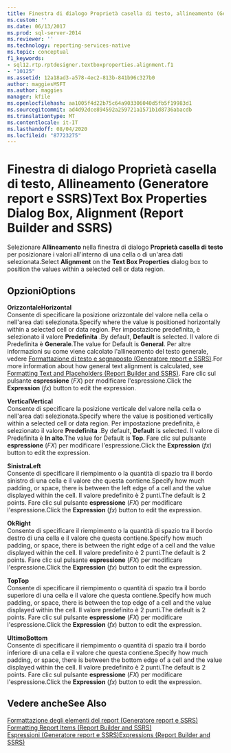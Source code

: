```yaml
---
title: Finestra di dialogo Proprietà casella di testo, allineamento (Generatore report e SSRS) | Microsoft Docs
ms.custom: ''
ms.date: 06/13/2017
ms.prod: sql-server-2014
ms.reviewer: ''
ms.technology: reporting-services-native
ms.topic: conceptual
f1_keywords:
- sql12.rtp.rptdesigner.textboxproperties.alignment.f1
- "10125"
ms.assetid: 12a18ad3-a578-4ec2-813b-841b96c327b0
author: maggiesMSFT
ms.author: maggies
manager: kfile
ms.openlocfilehash: aa1005f4d22b75c64a903306040d5fb5f19983d1
ms.sourcegitcommit: ad4d92dce894592a259721a1571b1d8736abacdb
ms.translationtype: MT
ms.contentlocale: it-IT
ms.lasthandoff: 08/04/2020
ms.locfileid: "87723275"
---
```

# <a name="text-box-properties-dialog-box-alignment-report-builder-and-ssrs"></a><span data-ttu-id="3ccf9-102">Finestra di dialogo Proprietà casella di testo, Allineamento (Generatore report e SSRS)</span><span class="sxs-lookup"><span data-stu-id="3ccf9-102">Text Box Properties Dialog Box, Alignment (Report Builder and SSRS)</span></span>
  <span data-ttu-id="3ccf9-103">Selezionare **Allineamento** nella finestra di dialogo **Proprietà casella di testo** per posizionare i valori all'interno di una cella o di un'area dati selezionata.</span><span class="sxs-lookup"><span data-stu-id="3ccf9-103">Select **Alignment** on the **Text Box Properties** dialog box to position the values within a selected cell or data region.</span></span>  
  
## <a name="options"></a><span data-ttu-id="3ccf9-104">Opzioni</span><span class="sxs-lookup"><span data-stu-id="3ccf9-104">Options</span></span>  
 <span data-ttu-id="3ccf9-105">**Orizzontale**</span><span class="sxs-lookup"><span data-stu-id="3ccf9-105">**Horizontal**</span></span>  
 <span data-ttu-id="3ccf9-106">Consente di specificare la posizione orizzontale del valore nella cella o nell'area dati selezionata.</span><span class="sxs-lookup"><span data-stu-id="3ccf9-106">Specify where the value is positioned horizontally within a selected cell or data region.</span></span> <span data-ttu-id="3ccf9-107">Per impostazione predefinita, è selezionato il valore **Predefinita** .</span><span class="sxs-lookup"><span data-stu-id="3ccf9-107">By default, **Default** is selected.</span></span> <span data-ttu-id="3ccf9-108">Il valore di Predefinita è **Generale**.</span><span class="sxs-lookup"><span data-stu-id="3ccf9-108">The value for Default is **General**.</span></span> <span data-ttu-id="3ccf9-109">Per altre informazioni su come viene calcolato l'allineamento del testo generale, vedere [Formattazione di testo e segnaposto &#40;Generatore report e SSRS&#41;](report-design/formatting-text-and-placeholders-report-builder-and-ssrs.md).</span><span class="sxs-lookup"><span data-stu-id="3ccf9-109">For more information about how general text alignment is calculated, see [Formatting Text and Placeholders &#40;Report Builder and SSRS&#41;](report-design/formatting-text-and-placeholders-report-builder-and-ssrs.md).</span></span> <span data-ttu-id="3ccf9-110">Fare clic sul pulsante **espressione** (*FX*) per modificare l'espressione.</span><span class="sxs-lookup"><span data-stu-id="3ccf9-110">Click the **Expression** (*fx*) button to edit the expression.</span></span>  
  
 <span data-ttu-id="3ccf9-111">**Vertical**</span><span class="sxs-lookup"><span data-stu-id="3ccf9-111">**Vertical**</span></span>  
 <span data-ttu-id="3ccf9-112">Consente di specificare la posizione verticale del valore nella cella o nell'area dati selezionata.</span><span class="sxs-lookup"><span data-stu-id="3ccf9-112">Specify where the value is positioned vertically within a selected cell or data region.</span></span> <span data-ttu-id="3ccf9-113">Per impostazione predefinita, è selezionato il valore **Predefinita** .</span><span class="sxs-lookup"><span data-stu-id="3ccf9-113">By default, **Default** is selected.</span></span> <span data-ttu-id="3ccf9-114">Il valore di Predefinita è **In alto**.</span><span class="sxs-lookup"><span data-stu-id="3ccf9-114">The value for Default is **Top**.</span></span> <span data-ttu-id="3ccf9-115">Fare clic sul pulsante **espressione** (*FX*) per modificare l'espressione.</span><span class="sxs-lookup"><span data-stu-id="3ccf9-115">Click the **Expression** (*fx*) button to edit the expression.</span></span>  
  
 <span data-ttu-id="3ccf9-116">**Sinistra**</span><span class="sxs-lookup"><span data-stu-id="3ccf9-116">**Left**</span></span>  
 <span data-ttu-id="3ccf9-117">Consente di specificare il riempimento o la quantità di spazio tra il bordo sinistro di una cella e il valore che questa contiene.</span><span class="sxs-lookup"><span data-stu-id="3ccf9-117">Specify how much padding, or space, there is between the left edge of a cell and the value displayed within the cell.</span></span> <span data-ttu-id="3ccf9-118">Il valore predefinito è 2 punti.</span><span class="sxs-lookup"><span data-stu-id="3ccf9-118">The default is 2 points.</span></span> <span data-ttu-id="3ccf9-119">Fare clic sul pulsante **espressione** (*FX*) per modificare l'espressione.</span><span class="sxs-lookup"><span data-stu-id="3ccf9-119">Click the **Expression** (*fx*) button to edit the expression.</span></span>  
  
 <span data-ttu-id="3ccf9-120">**Ok**</span><span class="sxs-lookup"><span data-stu-id="3ccf9-120">**Right**</span></span>  
 <span data-ttu-id="3ccf9-121">Consente di specificare il riempimento o la quantità di spazio tra il bordo destro di una cella e il valore che questa contiene.</span><span class="sxs-lookup"><span data-stu-id="3ccf9-121">Specify how much padding, or space, there is between the right edge of a cell and the value displayed within the cell.</span></span> <span data-ttu-id="3ccf9-122">Il valore predefinito è 2 punti.</span><span class="sxs-lookup"><span data-stu-id="3ccf9-122">The default is 2 points.</span></span> <span data-ttu-id="3ccf9-123">Fare clic sul pulsante **espressione** (*FX*) per modificare l'espressione.</span><span class="sxs-lookup"><span data-stu-id="3ccf9-123">Click the **Expression** (*fx*) button to edit the expression.</span></span>  
  
 <span data-ttu-id="3ccf9-124">**Top**</span><span class="sxs-lookup"><span data-stu-id="3ccf9-124">**Top**</span></span>  
 <span data-ttu-id="3ccf9-125">Consente di specificare il riempimento o quantità di spazio tra il bordo superiore di una cella e il valore che questa contiene.</span><span class="sxs-lookup"><span data-stu-id="3ccf9-125">Specify how much padding, or space, there is between the top edge of a cell and the value displayed within the cell.</span></span> <span data-ttu-id="3ccf9-126">Il valore predefinito è 2 punti.</span><span class="sxs-lookup"><span data-stu-id="3ccf9-126">The default is 2 points.</span></span> <span data-ttu-id="3ccf9-127">Fare clic sul pulsante **espressione** (*FX*) per modificare l'espressione.</span><span class="sxs-lookup"><span data-stu-id="3ccf9-127">Click the **Expression** (*fx*) button to edit the expression.</span></span>  
  
 <span data-ttu-id="3ccf9-128">**Ultimo**</span><span class="sxs-lookup"><span data-stu-id="3ccf9-128">**Bottom**</span></span>  
 <span data-ttu-id="3ccf9-129">Consente di specificare il riempimento o quantità di spazio tra il bordo inferiore di una cella e il valore che questa contiene.</span><span class="sxs-lookup"><span data-stu-id="3ccf9-129">Specify how much padding, or space, there is between the bottom edge of a cell and the value displayed within the cell.</span></span> <span data-ttu-id="3ccf9-130">Il valore predefinito è 2 punti.</span><span class="sxs-lookup"><span data-stu-id="3ccf9-130">The default is 2 points.</span></span> <span data-ttu-id="3ccf9-131">Fare clic sul pulsante **espressione** (*FX*) per modificare l'espressione.</span><span class="sxs-lookup"><span data-stu-id="3ccf9-131">Click the **Expression** (*fx*) button to edit the expression.</span></span>  
  
## <a name="see-also"></a><span data-ttu-id="3ccf9-132">Vedere anche</span><span class="sxs-lookup"><span data-stu-id="3ccf9-132">See Also</span></span>  
 <span data-ttu-id="3ccf9-133">[Formattazione degli elementi del report &#40;Generatore report e SSRS&#41;](report-design/formatting-report-items-report-builder-and-ssrs.md) </span><span class="sxs-lookup"><span data-stu-id="3ccf9-133">[Formatting Report Items &#40;Report Builder and SSRS&#41;](report-design/formatting-report-items-report-builder-and-ssrs.md) </span></span>  
 [<span data-ttu-id="3ccf9-134">Espressioni &#40;Generatore report e SSRS&#41;</span><span class="sxs-lookup"><span data-stu-id="3ccf9-134">Expressions &#40;Report Builder and SSRS&#41;</span></span>](report-design/expressions-report-builder-and-ssrs.md)  
  
  
